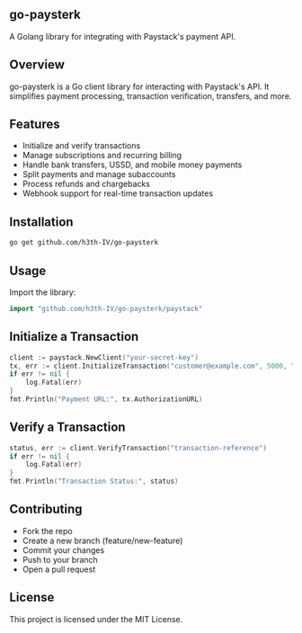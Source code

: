 ## go-paysterk
A Golang library for integrating with Paystack's payment API.


## Overview
go-paysterk is a Go client library for interacting with Paystack's API. It simplifies payment processing, transaction verification, transfers, and more.

## Features
- Initialize and verify transactions
- Manage subscriptions and recurring billing
- Handle bank transfers, USSD, and mobile money payments
- Split payments and manage subaccounts
- Process refunds and chargebacks
- Webhook support for real-time transaction updates

## Installation
```sh
go get github.com/h3th-IV/go-paysterk
```

## Usage
Import the library:
```go
import "github.com/h3th-IV/go-paysterk/paystack"
```

## Initialize a Transaction
```go
client := paystack.NewClient("your-secret-key")
tx, err := client.InitializeTransaction("customer@example.com", 5000, "NGN")
if err != nil {
    log.Fatal(err)
}
fmt.Println("Payment URL:", tx.AuthorizationURL)
```

## Verify a Transaction
```go
status, err := client.VerifyTransaction("transaction-reference")
if err != nil {
    log.Fatal(err)
}
fmt.Println("Transaction Status:", status)
```

## Contributing
- Fork the repo
- Create a new branch (feature/new-feature)
- Commit your changes
- Push to your branch
- Open a pull request

## License
This project is licensed under the MIT License.

